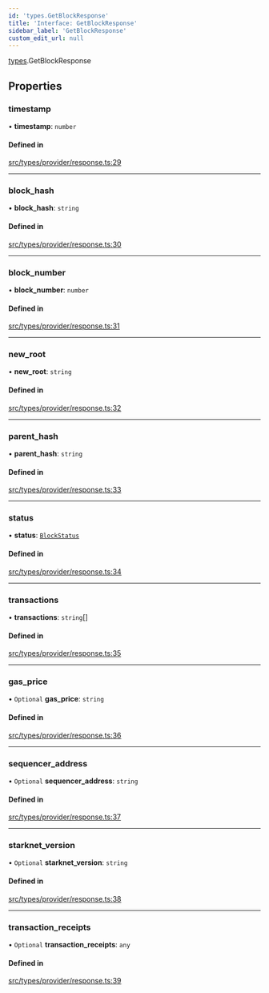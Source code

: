 ```yaml
---
id: 'types.GetBlockResponse'
title: 'Interface: GetBlockResponse'
sidebar_label: 'GetBlockResponse'
custom_edit_url: null
---
```


[types](../namespaces/types.md).GetBlockResponse

## Properties

### timestamp

• **timestamp**: `number`

#### Defined in

[src/types/provider/response.ts:29](https://github.com/starknet-io/starknet.js/blob/v5.24.2/src/types/provider/response.ts#L29)

---

### block_hash

• **block_hash**: `string`

#### Defined in

[src/types/provider/response.ts:30](https://github.com/starknet-io/starknet.js/blob/v5.24.2/src/types/provider/response.ts#L30)

---

### block_number

• **block_number**: `number`

#### Defined in

[src/types/provider/response.ts:31](https://github.com/starknet-io/starknet.js/blob/v5.24.2/src/types/provider/response.ts#L31)

---

### new_root

• **new_root**: `string`

#### Defined in

[src/types/provider/response.ts:32](https://github.com/starknet-io/starknet.js/blob/v5.24.2/src/types/provider/response.ts#L32)

---

### parent_hash

• **parent_hash**: `string`

#### Defined in

[src/types/provider/response.ts:33](https://github.com/starknet-io/starknet.js/blob/v5.24.2/src/types/provider/response.ts#L33)

---

### status

• **status**: [`BlockStatus`](../enums/types.BlockStatus.md)

#### Defined in

[src/types/provider/response.ts:34](https://github.com/starknet-io/starknet.js/blob/v5.24.2/src/types/provider/response.ts#L34)

---

### transactions

• **transactions**: `string`[]

#### Defined in

[src/types/provider/response.ts:35](https://github.com/starknet-io/starknet.js/blob/v5.24.2/src/types/provider/response.ts#L35)

---

### gas_price

• `Optional` **gas_price**: `string`

#### Defined in

[src/types/provider/response.ts:36](https://github.com/starknet-io/starknet.js/blob/v5.24.2/src/types/provider/response.ts#L36)

---

### sequencer_address

• `Optional` **sequencer_address**: `string`

#### Defined in

[src/types/provider/response.ts:37](https://github.com/starknet-io/starknet.js/blob/v5.24.2/src/types/provider/response.ts#L37)

---

### starknet_version

• `Optional` **starknet_version**: `string`

#### Defined in

[src/types/provider/response.ts:38](https://github.com/starknet-io/starknet.js/blob/v5.24.2/src/types/provider/response.ts#L38)

---

### transaction_receipts

• `Optional` **transaction_receipts**: `any`

#### Defined in

[src/types/provider/response.ts:39](https://github.com/starknet-io/starknet.js/blob/v5.24.2/src/types/provider/response.ts#L39)
